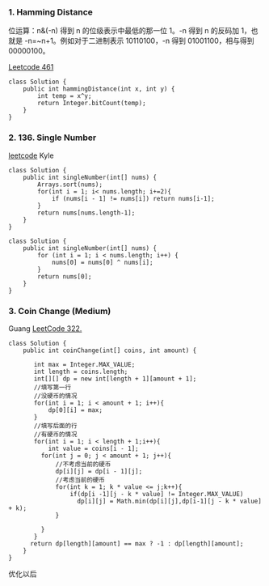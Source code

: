 ### 1. Hamming Distance
位运算：n&(-n) 得到 n 的位级表示中最低的那一位 1。-n 得到 n 的反码加 1，也就是 -n=~n+1。例如对于二进制表示 10110100，-n 得到 01001100，相与得到 00000100。

[Leetcode 461](https://leetcode.com/problems/hamming-distance/)
```
class Solution {
    public int hammingDistance(int x, int y) {
        int temp = x^y;
        return Integer.bitCount(temp);
    }
}
```

### 2. 136. Single Number
[leetcode](https://leetcode.com/problems/single-number/)
Kyle

```
class Solution {
    public int singleNumber(int[] nums) {
        Arrays.sort(nums);
        for(int i = 1; i< nums.length; i+=2){
            if (nums[i - 1] != nums[i]) return nums[i-1];
        }
        return nums[nums.length-1];
    }
}
```

```
class Solution {
    public int singleNumber(int[] nums) {
        for (int i = 1; i < nums.length; i++) {
            nums[0] = nums[0] ^ nums[i];
        }
        return nums[0];
    }
}
```
### 3. Coin Change (Medium)
Guang [LeetCode 322.](https://leetcode.com/problems/coin-change/description/)
```
class Solution {
    public int coinChange(int[] coins, int amount) {

       int max = Integer.MAX_VALUE;
       int length = coins.length;
       int[][] dp = new int[length + 1][amount + 1];
       //填写第一行
       //没硬币的情况
       for(int i = 1; i < amount + 1; i++){
           dp[0][i] = max;
       }
       //填写后面的行
       //有硬币的情况
       for(int i = 1; i < length + 1;i++){
           int value = coins[i - 1];
         for(int j = 0; j < amount + 1; j++){
             //不考虑当前的硬币
             dp[i][j] = dp[i - 1][j];
             //考虑当前的硬币
             for(int k = 1; k * value <= j;k++){
                 if(dp[i -1][j - k * value] != Integer.MAX_VALUE)
                   dp[i][j] = Math.min(dp[i][j],dp[i-1][j - k * value] + k);
             }

         } 
       } 
      return dp[length][amount] == max ? -1 : dp[length][amount];
    }
}

```
优化以后
```

```
